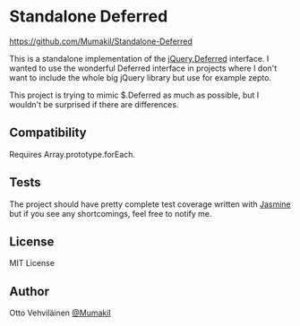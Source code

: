 # Standalone Deferred

https://github.com/Mumakil/Standalone-Deferred

This is a standalone implementation of the [jQuery.Deferred](http://api.jquery.com/category/deferred-object/) interface. I wanted to use the wonderful Deferred interface in projects where I don't want to include the whole big jQuery library but use for example zepto. 

This project is trying to mimic $.Deferred as much as possible, but I wouldn't be surprised if there are differences.

## Compatibility

Requires Array.prototype.forEach.

## Tests

The project should have pretty complete test coverage written with [Jasmine](http://pivotal.github.com/jasmine/) but if you see any shortcomings, feel free to notify me.

## License

MIT License

## Author

Otto Vehviläinen
[@Mumakil](http://twitter.com/Mumakil)